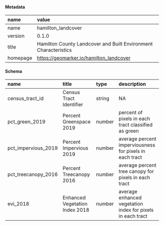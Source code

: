 #### Metadata

|name     |value                                                           |
|:--------|:---------------------------------------------------------------|
|name     |hamilton_landcover                                              |
|version  |0.1.0                                                           |
|title    |Hamilton County Landcover and Built Environment Characteristics |
|homepage |https://geomarker.io/hamilton_landcover                         |

#### Schema

|name                |title                          |type   |description                                                |
|:-------------------|:------------------------------|:------|:----------------------------------------------------------|
|census_tract_id     |Census Tract Identifier        |string |NA                                                         |
|pct_green_2019      |Percent Greenspace 2019        |number |percent of pixels in each tract classified as green        |
|pct_impervious_2019 |Percent Impervious 2019        |number |average percent imperviousness for pixels in each tract    |
|pct_treecanopy_2016 |Percent Treecanopy 2016        |number |average percent tree canopy for pixels in each tract       |
|evi_2018            |Enhanced Vegetation Index 2018 |number |average enhanced vegetation index for pixels in each tract |
